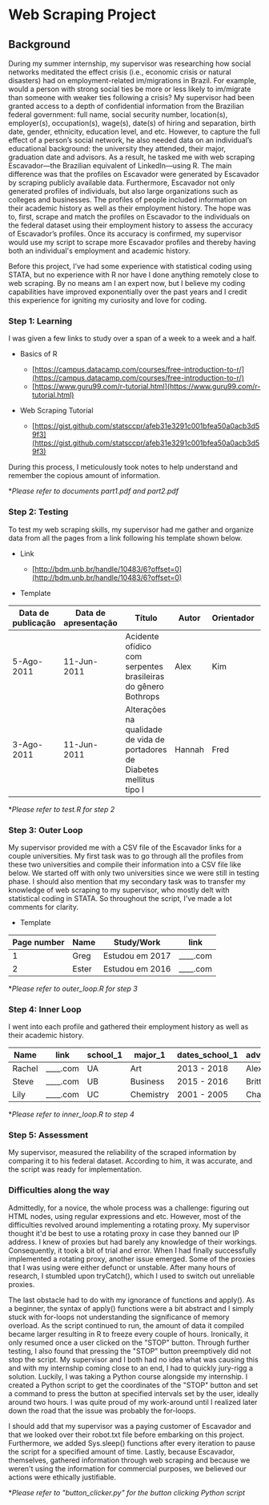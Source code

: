 # Web Scraping Project

## Background

During my summer internship, my supervisor was researching how social networks meditated the effect crisis (i.e., economic crisis or natural disasters) had on employment-related im/migrations in Brazil. For example, would a person with strong social ties be more or less likely to im/migrate than someone with weaker ties following a crisis? My supervisor had been granted access to a depth of confidential information from the Brazilian federal government: full name, social security number, location(s), employer(s), occupation(s), wage(s), date(s) of hiring and separation, birth date, gender, ethnicity, education level, and etc. However, to capture the full effect of a person’s social network, he also needed data on an individual’s educational background: the university they attended, their major, graduation date and advisors. As a result, he tasked me with web scraping Escavador—the Brazilian equivalent of LinkedIn—using R. The main difference was that the profiles on Escavador were generated by Escavador by scraping publicly available data. Furthermore, Escavador not only generated profiles of individuals, but also large organizations such as colleges and businesses. The profiles of people included information on their academic history as well as their employment history. The hope was to, first, scrape and match the profiles on Escavador to the individuals on the federal dataset using their employment history to assess the accuracy of Escavador’s profiles. Once its accuracy is confirmed, my supervisor would use my script to scrape more Escavador profiles and thereby having both an individual's employment and academic history.

Before this project, I’ve had some experience with statistical coding using STATA, but no experience with R nor have I done anything remotely close to web scraping. By no means am I an expert now, but I believe my coding capabilities have improved exponentially over the past years and I credit this experience for igniting my curiosity and love for coding.


### Step 1: Learning

I was given a few links to study over a span of a week to a week and a half.

- Basics of R
  - [https://campus.datacamp.com/courses/free-introduction-to-r/](https://campus.datacamp.com/courses/free-introduction-to-r/)
  - [https://www.guru99.com/r-tutorial.html](https://www.guru99.com/r-tutorial.html)

- Web Scraping Tutorial
  - [https://gist.github.com/statsccpr/afeb31e3291c001bfea50a0acb3d59f3](https://gist.github.com/statsccpr/afeb31e3291c001bfea50a0acb3d59f3)

During this process, I meticulously took notes to help understand and remember the copious amount of information.

\**Please refer to documents part1.pdf and part2.pdf*

### Step 2: Testing

To test my web scraping skills, my supervisor had me gather and organize data from all the pages from a link following his template shown below.

- Link
  - [http://bdm.unb.br/handle/10483/6?offset=0](http://bdm.unb.br/handle/10483/6?offset=0)

- Template

|     Data de publicação          |     Data de apresentação    |     Título                                                                         |     Autor    |     Orientador    |     Coorientador    |     Course                 |
|---------------------------------|-----------------------------|------------------------------------------------------------------------------------|--------------|-------------------|---------------------|----------------------------|
|            5-Ago-2011           |          11-Jun-2011        |           Acidente ofídico com serpentes brasileiras do gênero   Bothrops          |     Alex     |        Kim        |           -         |        Administracao       |
|            3-Ago-2011           |          11-Jun-2011        |     Alterações na qualidade de vida de portadores de   Diabetes mellitus tipo I    |    Hannah    |        Fred       |           -         |     Administracao Civil    |

\**Please refer to test.R for step 2*

### Step 3: Outer Loop

My supervisor provided me with a CSV file of the Escavador links for a couple universities. My first task was to go through all the profiles from these two universities and compile their information into a CSV file like below. We started off with only two universities since we were still in testing phase. I should also mention that my secondary task was to transfer my knowledge of web scraping to my supervisor, who mostly delt with statistical coding in STATA. So throughout the script, I&#39;ve made a lot comments for clarity.

- Template

|  Page number             | Name  | Study/Work      | link     |
|--------------------------|-------|-----------------|----------|
|             1            |  Greg | Estudou em 2017 | ____.com |
|             2            | Ester | Estudou em 2016 | ____.com |



\**Please refer to outer\_loop.R for step 3*

### Step 4: Inner Loop

I went into each profile and gathered their employment history as well as their academic history.

| Name   | link     | school_1 | major_1   | dates_school_1 | advisor_s1 | school_2 | major_2   | dates_school_2 | advisor_s2 | school_3 | major_3 | dates_school_3 | advisor_s3 | school_4 | major_4 | dates_school_4 | advisor_s4 | work_1 | dates_work_1 | work_2 | dates_work_2 | work_3 | dates_work_3 | work_4 | dates_work_4 | work_5 | dates_work_5 | work_6 | dates_work_6 |
|--------|----------|----------|-----------|----------------|------------|----------|-----------|----------------|------------|----------|---------|----------------|------------|----------|---------|----------------|------------|--------|--------------|--------|--------------|--------|--------------|--------|--------------|--------|--------------|--------|--------------|
| Rachel | ____.com | UA       | Art       | 2013 - 2018    | Alex       |          |           |                |            |          |         |                |            |          |         |                |            |        |              |        |              |        |              |        |              |        |              |        |              |
| Steve  | ____.com | UB       | Business  | 2015 - 2016    | Brittney   | UD       | Dentistry | 2009 - 2013    | Daniella   |          |         |                |            |          |         |                |            | A INC  | 2011 - 2012  | C INC  | 2014 - Atual |        |              |        |              |        |              |        |              |
| Lily   | ____.com | UC       | Chemistry | 2001 - 2005    | Charles    |          |           |                |            |          |         |                |            |          |         |                |            | B INC  | 2011 - Atual | D INC  | 2007 - 2011  | E INC  | 2006 - 2007  | F INC  | 2008 - 2009  | G INC  | 2008 - 2009  | H INC  | 2009 - 2010  |

\**Please refer to inner\_loop.R to step 4*

### Step 5: Assessment

My supervisor, measured the reliability of the scraped information by comparing it to his federal dataset. According to him, it was accurate, and the script was ready for implementation.

### Difficulties along the way

Admittedly, for a novice, the whole process was a challenge: figuring out HTML nodes, using regular expressions and etc. However, most of the difficulties revolved around implementing a rotating proxy. My supervisor thought it&#39;d be best to use a rotating proxy in case they banned our IP address. I knew of proxies but had barely any knowledge of their workings. Consequently, it took a bit of trial and error. When I had finally successfully implemented a rotating proxy, another issue emerged. Some of the proxies that I was using were either defunct or unstable. After many hours of research, I stumbled upon tryCatch(), which I used to switch out unreliable proxies.

The last obstacle had to do with my ignorance of functions and apply(). As a beginner, the syntax of apply() functions were a bit abstract and I simply stuck with for-loops not understanding the significance of memory overload. As the script continued to run, the amount of data it compiled became larger resulting in R to freeze every couple of hours. Ironically, it only resumed once a user clicked on the &quot;STOP&quot; button. Through further testing, I also found that pressing the &quot;STOP&quot; button preemptively did not stop the script. My supervisor and I both had no idea what was causing this and with my internship coming close to an end, I had to quickly jury-rigg a solution. Luckily, I was taking a Python course alongside my internship. I created a Python script to get the coordinates of the &quot;STOP&quot; button and set a command to press the button at specified intervals set by the user, ideally around two hours. I was quite proud of my work-around until I realized later down the road that the issue was probably the for-loops.

I should add that my supervisor was a paying customer of Escavador and that we looked over their robot.txt file before embarking on this project. Furthermore, we added Sys.sleep() functions after every iteration to pause the script for a specified amount of time. Lastly, because Escavador, themselves, gathered information through web scraping and because we weren&#39;t using the information for commercial purposes, we believed our actions were ethically justifiable.

\**Please refer to &quot;button\_clicker.py&quot; for the button clicking Python script*
